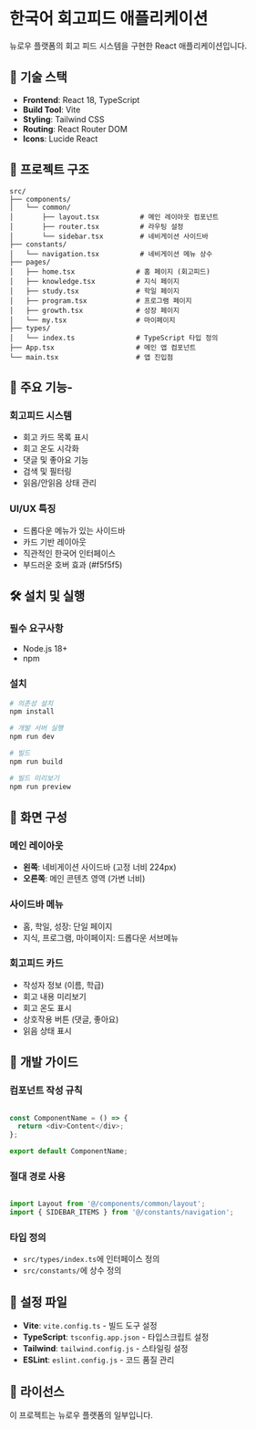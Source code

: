 # 한국어 회고피드 애플리케이션

뉴로우 플랫폼의 회고 피드 시스템을 구현한 React 애플리케이션입니다.

## 🚀 기술 스택

- **Frontend**: React 18, TypeScript
- **Build Tool**: Vite
- **Styling**: Tailwind CSS
- **Routing**: React Router DOM
- **Icons**: Lucide React

## 📁 프로젝트 구조

```
src/
├── components/
│   └── common/
│       ├── layout.tsx          # 메인 레이아웃 컴포넌트
│       ├── router.tsx          # 라우팅 설정
│       └── sidebar.tsx         # 네비게이션 사이드바
├── constants/
│   └── navigation.tsx          # 네비게이션 메뉴 상수
├── pages/
│   ├── home.tsx               # 홈 페이지 (회고피드)
│   ├── knowledge.tsx          # 지식 페이지
│   ├── study.tsx              # 학일 페이지
│   ├── program.tsx            # 프로그램 페이지
│   ├── growth.tsx             # 성장 페이지
│   └── my.tsx                 # 마이페이지
├── types/
│   └── index.ts               # TypeScript 타입 정의
├── App.tsx                    # 메인 앱 컴포넌트
└── main.tsx                   # 앱 진입점
```

## 🎨 주요 기능-

### 회고피드 시스템
- 회고 카드 목록 표시
- 회고 온도 시각화
- 댓글 및 좋아요 기능
- 검색 및 필터링
- 읽음/안읽음 상태 관리

### UI/UX 특징
- 드롭다운 메뉴가 있는 사이드바
- 카드 기반 레이아웃
- 직관적인 한국어 인터페이스
- 부드러운 호버 효과 (#f5f5f5)

## 🛠️ 설치 및 실행

### 필수 요구사항
- Node.js 18+ 
- npm 

### 설치
```bash
# 의존성 설치
npm install

# 개발 서버 실행
npm run dev

# 빌드
npm run build

# 빌드 미리보기
npm run preview
```

## 📱 화면 구성

### 메인 레이아웃
- **왼쪽**: 네비게이션 사이드바 (고정 너비 224px)
- **오른쪽**: 메인 콘텐츠 영역 (가변 너비)

### 사이드바 메뉴
- 홈, 학일, 성장: 단일 페이지
- 지식, 프로그램, 마이페이지: 드롭다운 서브메뉴

### 회고피드 카드
- 작성자 정보 (이름, 학급)
- 회고 내용 미리보기
- 회고 온도 표시
- 상호작용 버튼 (댓글, 좋아요)
- 읽음 상태 표시

## 🎯 개발 가이드

### 컴포넌트 작성 규칙
```typescript

const ComponentName = () => {
  return <div>Content</div>;
};

export default ComponentName;
```

### 절대 경로 사용
```typescript

import Layout from '@/components/common/layout';
import { SIDEBAR_ITEMS } from '@/constants/navigation';
```

### 타입 정의
- `src/types/index.ts`에 인터페이스 정의
- `src/constants/`에 상수 정의

## 🔧 설정 파일

- **Vite**: `vite.config.ts` - 빌드 도구 설정
- **TypeScript**: `tsconfig.app.json` - 타입스크립트 설정
- **Tailwind**: `tailwind.config.js` - 스타일링 설정
- **ESLint**: `eslint.config.js` - 코드 품질 관리

## 📄 라이선스

이 프로젝트는 뉴로우 플랫폼의 일부입니다.